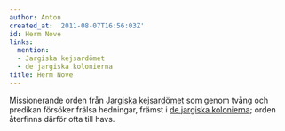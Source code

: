 ```yaml
---
author: Anton
created_at: '2011-08-07T16:56:03Z'
id: Herm Nove
links:
  mention:
  - Jargiska kejsardömet
  - de jargiska kolonierna
title: Herm Nove
---
```


Missionerande orden från [Jargiska kejsardömet] som genom tvång och predikan försöker frälsa
hedningar, främst i [de jargiska kolonierna]; orden återfinns därför ofta till havs.

  [Jargiska kejsardömet]: Jargiska_kejsardömet
  [de jargiska kolonierna]: de_jargiska_kolonierna

